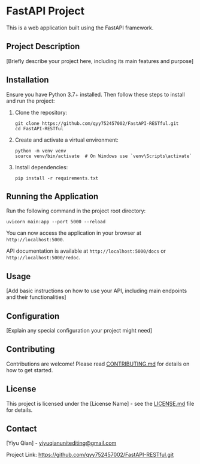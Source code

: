 # FastAPI Project

This is a web application built using the FastAPI framework.

## Project Description

[Briefly describe your project here, including its main features and purpose]

## Installation

Ensure you have Python 3.7+ installed. Then follow these steps to install and run the project:

1. Clone the repository:
   ```
   git clone https://github.com/qyy752457002/FastAPI-RESTful.git
   cd FastAPI-RESTful
   ```

2. Create and activate a virtual environment:
   ```
   python -m venv venv
   source venv/bin/activate  # On Windows use `venv\Scripts\activate`
   ```

3. Install dependencies:
   ```
   pip install -r requirements.txt
   ```

## Running the Application

Run the following command in the project root directory:

```
uvicorn main:app --port 5000 --reload
```

You can now access the application in your browser at `http://localhost:5000`.

API documentation is available at `http://localhost:5000/docs` or `http://localhost:5000/redoc`.

## Usage

[Add basic instructions on how to use your API, including main endpoints and their functionalities]

## Configuration

[Explain any special configuration your project might need]

## Contributing

Contributions are welcome! Please read [CONTRIBUTING.md](CONTRIBUTING.md) for details on how to get started.

## License

This project is licensed under the [License Name] - see the [LICENSE.md](LICENSE.md) file for details.

## Contact

[Yiyu Qian] - yiyuqianunitediting@gmail.com

Project Link: https://github.com/qyy752457002/FastAPI-RESTful.git
